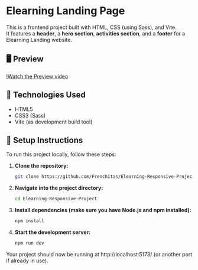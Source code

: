 # Elearning Landing Page

This is a frontend project built with HTML, CSS (using Sass), and Vite.  
It features a **header**, a **hero section**, **activities section**, and a **footer** for a Elearning Landing website.

## 🖥 Preview

[!Watch the Preview video](https://www.loom.com/share/b88baeff55084636b653d8a95df77a71?sid=ecf71a6c-1b71-4805-9d29-a2f79d750b4c)

## 🚀 Technologies Used

- HTML5
- CSS3 (Sass)
- Vite (as development build tool)

## 🚀 Setup Instructions

To run this project locally, follow these steps:

1. **Clone the repository:**
   ```bash
   git clone https://github.com/Frenchitas/Elearning-Responsive-Project.git

2. **Navigate into the project directory:**
   ```bash
   cd Elearning-Responsive-Project

3. **Install dependencies (make sure you have Node.js and npm installed):**
   ```bash
   npm install

4. **Start the development server:**
    ```bash
    npm run dev
Your project should now be running at http://localhost:5173/ (or another port if already in use).
